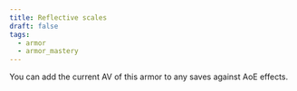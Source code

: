 ```yaml
---
title: Reflective scales
draft: false
tags:
  - armor
  - armor_mastery
---
```

You can add the current AV of this armor to any saves against AoE effects.